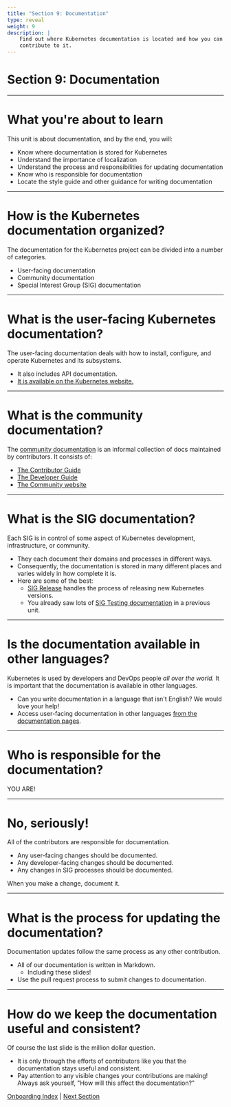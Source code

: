 ```yaml
---
title: "Section 9: Documentation"
type: reveal
weight: 9
description: |
    Find out where Kubernetes documentation is located and how you can
    contribute to it.
---
```


# Section 9: Documentation

---

# What you're about to learn

This unit is about documentation, and by the end, you will:

* Know where documentation is stored for Kubernetes
* Understand the importance of localization
* Understand the process and responsibilities for updating documentation
* Know who is responsible for documentation
* Locate the style guide and other guidance for writing documentation

---

# How is the Kubernetes documentation organized?

The documentation for the Kubernetes project can be divided into a number of categories.

* User-facing documentation
* Community documentation
* Special Interest Group (SIG) documentation

---

# What is the user-facing Kubernetes documentation?

The user-facing documentation deals with how to install, configure, and operate Kubernetes and its subsystems.

* It also includes API documentation.
* [It is available on the Kubernetes website.](https://kubernetes.io/docs/home/)

---

# What is the community documentation?

The [community documentation](https://www.kubernetes.dev/) is an informal collection of docs maintained by contributors. It consists of:

* [The Contributor Guide](/docs/)
* [The Developer Guide](https://github.com/kubernetes/community/tree/master/contributors/devel/)
* [The Community website](https://www.kubernetes.dev/)

---

# What is the SIG documentation?

Each SIG is in control of some aspect of Kubernetes development, infrastructure, or community.

* They each document their domains and processes in different ways.
* Consequently, the documentation is stored in many different places and varies widely in how complete it is.
* Here are some of the best:
    * [SIG Release](https://github.com/kubernetes/sig-release) handles the process of releasing new Kubernetes versions.
    * You already saw lots of [SIG Testing documentation](https://github.com/kubernetes/community/tree/master/contributors/devel/sig-testing) in a previous unit.

---

# Is the documentation available in other languages?

Kubernetes is used by developers and DevOps people _all over the world._ It is important that the documentation is available in other languages.

* Can you write documentation in a language that isn't English? We would love your help!
* Access user-facing documentation in other languages [from the documentation pages](https://kubernetes.io/docs/home/).

---

# Who is responsible for the documentation?

YOU ARE! <!-- .element: class="r-fit-text" -->

---

# No, seriously!

All of the contributors are responsible for documentation.

* Any user-facing changes should be documented.
* Any developer-facing changes should be documented.
* Any changes in SIG processes should be documented.

When you make a change, document it.

---

# What is the process for updating the documentation?

Documentation updates follow the same process as any other contribution.

* All of our documentation is written in Markdown.
    * Including these slides!
* Use the pull request process to submit changes to documentation.

---

# How do we keep the documentation useful and consistent?

Of course the last slide is the million dollar question.

* It is only through the efforts of contributors like you that the documentation stays useful and consistent.
* Pay attention to any visible changes your contributions are making! Always ask yourself, "How will this affect the documentation?"

<div class="bottom-nav">
    <a href="/docs/onboarding">Onboarding Index</a> | <a href="../10-architecture/">Next Section</a>
</div>
